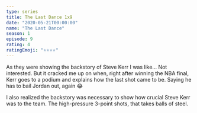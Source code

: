 ```yaml
---
type: series
title: The Last Dance 1x9
date: "2020-05-21T00:00:00"
name: "The Last Dance"
season: 1
episode: 9
rating: 4
ratingEmoji: "⭐️⭐️⭐️⭐️"
---
```


As they were showing the backstory of Steve Kerr I was like... Not interested. But it cracked me up on when, right after winning the NBA final, Kerr goes to a podium and explains how the last shot came to be. Saying he has to bail Jordan out, again 😂

I also realized the backstory was necessary to show how crucial Steve Kerr was to the team. The high-pressure 3-point shots, that takes balls of steel.
